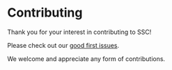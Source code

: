 # Contributing

Thank you for your interest in contributing to SSC!

Please check out our [good first issues](https://github.com/ssc-project/ssc/contribute).

We welcome and appreciate any form of contributions.
